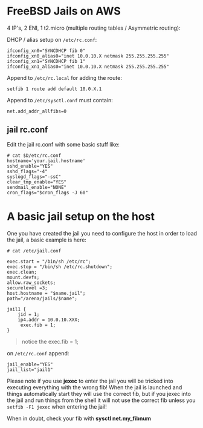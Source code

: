 FreeBSD Jails on AWS
====================

4 IP's, 2 ENI, 1 t2.micro (multiple routing tables / Asymmetric routing):

DHCP / alias setup on ``/etc/rc.conf``:

    ifconfig_xn0="SYNCDHCP fib 0"
    ifconfig_xn0_alias0="inet 10.0.10.X netmask 255.255.255.255"
    ifconfig_xn1="SYNCDHCP fib 1"
    ifconfig_xn1_alias0="inet 10.0.10.X netmask 255.255.255.255"


Append to  ``/etc/rc.local``  for adding the route:

    setfib 1 route add default 10.0.X.1


Append to  ``/etc/sysctl.conf`` must contain:

    net.add_addr_allfibs=0


jail rc.conf
------------

Edit the jail rc.conf with some basic stuff like:

    # cat $D/etc/rc.conf
    hostname='your.jail.hostname'
    sshd_enable="YES"
    sshd_flags="-4"
    syslogd_flags="-ssC"
    clear_tmp_enable="YES"
    sendmail_enable="NONE"
    cron_flags="$cron_flags -J 60"

A basic jail setup on the host
==============================

One you have created the jail you need to configure the host in order to load the jail, a basic example is here:

    # cat /etc/jail.conf

    exec.start = "/bin/sh /etc/rc";
    exec.stop = "/bin/sh /etc/rc.shutdown";
    exec.clean;
    mount.devfs;
    allow.raw_sockets;
    securelevel =3;
    host.hostname = "$name.jail";
    path="/arena/jails/$name";

    jail1 {
        jid = 1;
        ip4.addr = 10.0.10.XXX;
         exec.fib = 1;
    }

> notice the exec.fib = 1;

on ``/etc/rc.conf`` append:

    jail_enable="YES"
    jail_list="jail1"

Please note if you use **jexec** to enter the jail you will be tricked into
executing everything with the wrong fib!
When the jail is launched and things automatically start they will use the
correct fib, but if you jexec into the jail and run things from the shell it
will not use the correct fib unless you ``setfib -F1 jexec`` when entering the jail!

When in doubt, check your fib with **sysctl net.my_fibnum**
